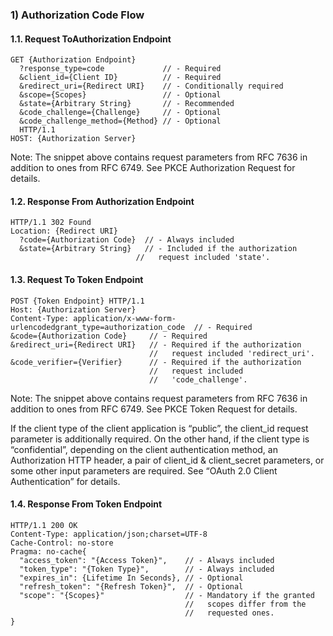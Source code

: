 ### 1) Authorization Code Flow
#### 1.1. Request ToAuthorization Endpoint
```
GET {Authorization Endpoint}
  ?response_type=code             // - Required
  &client_id={Client ID}          // - Required
  &redirect_uri={Redirect URI}    // - Conditionally required
  &scope={Scopes}                 // - Optional
  &state={Arbitrary String}       // - Recommended
  &code_challenge={Challenge}     // - Optional
  &code_challenge_method={Method} // - Optional
  HTTP/1.1
HOST: {Authorization Server}
```

Note: The snippet above contains request parameters from RFC 7636 in addition to ones from RFC 6749. 
See PKCE Authorization Request for details.

#### 1.2. Response From Authorization Endpoint
```
HTTP/1.1 302 Found
Location: {Redirect URI}
  ?code={Authorization Code}  // - Always included
  &state={Arbitrary String}   // - Included if the authorization
                            //   request included 'state'.
```

#### 1.3. Request To Token Endpoint
```
POST {Token Endpoint} HTTP/1.1
Host: {Authorization Server}
Content-Type: application/x-www-form-urlencodedgrant_type=authorization_code  // - Required
&code={Authorization Code}     // - Required
&redirect_uri={Redirect URI}   // - Required if the authorization
                               //   request included 'redirect_uri'.
&code_verifier={Verifier}      // - Required if the authorization
                               //   request included
                               //   'code_challenge'.
```


Note: The snippet above contains request parameters from RFC 7636 in addition to ones from RFC 6749.
See PKCE Token Request for details.

If the client type of the client application is “public”, the client_id request parameter is additionally required. 
On the other hand, if the client type is “confidential”, depending on the client authentication method, an 
Authorization HTTP header, a pair of client_id & client_secret parameters, or some other input parameters are 
required. See “OAuth 2.0 Client Authentication” for details.

#### 1.4. Response From Token Endpoint
```
HTTP/1.1 200 OK
Content-Type: application/json;charset=UTF-8
Cache-Control: no-store
Pragma: no-cache{
  "access_token": "{Access Token}",    // - Always included
  "token_type": "{Token Type}",        // - Always included
  "expires_in": {Lifetime In Seconds}, // - Optional
  "refresh_token": "{Refresh Token}",  // - Optional
  "scope": "{Scopes}"                  // - Mandatory if the granted
                                       //   scopes differ from the
                                       //   requested ones.
}
```
